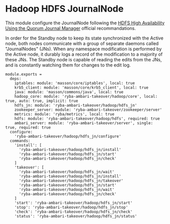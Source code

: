 
# Hadoop HDFS JournalNode

This module configure the JournalNode following the 
[HDFS High Availability Using the Quorum Journal Manager](https://hadoop.apache.org/docs/r2.3.0/hadoop-yarn/hadoop-yarn-site/HDFSHighAvailabilityWithQJM.html) official 
recommandations.

In order for the Standby node to keep its state synchronized with the Active 
node, both nodes communicate with a group of separate daemons called 
"JournalNodes" (JNs). When any namespace modification is performed by the Active 
node, it durably logs a record of the modification to a majority of these JNs. 
The Standby node is capable of reading the edits from the JNs, and is constantly 
watching them for changes to the edit log.

    module.exports =
      deps:
        iptables: module: 'masson/core/iptables', local: true
        krb5_client: module: 'masson/core/krb5_client', local: true
        java: module: 'masson/commons/java', local: true
        hadoop_core: module: 'ryba-ambari-takeover/hadoop/core', local: true, auto: true, implicit: true
        hdfs_jn: module: 'ryba-ambari-takeover/hadoop/hdfs_jn'
        zookeeper_server: module: 'ryba-ambari-takeover/zookeeper/server'
        metrics: module: 'ryba/metrics', local: true
        hdfs: module: 'ryba-ambari-takeover/hadoop/hdfs', required: true
        ambari_server: module: 'ryba-ambari-takeover/server', single: true, required: true
      configure:
        'ryba-ambari-takeover/hadoop/hdfs_jn/configure'
      commands:
        'install': [
          'ryba-ambari-takeover/hadoop/hdfs_jn/install'
          'ryba-ambari-takeover/hadoop/hdfs_jn/start'
          'ryba-ambari-takeover/hadoop/hdfs_jn/check'
        ]
        'takeover': [
          'ryba-ambari-takeover/hadoop/hdfs_jn/wait'
          'ryba-ambari-takeover/hadoop/hdfs_jn/install'
          'ryba-ambari-takeover/hadoop/hdfs_jn/takeover'
          'ryba-ambari-takeover/hadoop/hdfs_jn/start'
          'ryba-ambari-takeover/hadoop/hdfs_jn/wait'
          'ryba-ambari-takeover/hadoop/hdfs_jn/check'
        ]
        'start': 'ryba-ambari-takeover/hadoop/hdfs_jn/start'
        'stop': 'ryba-ambari-takeover/hadoop/hdfs_jn/stop'
        'check': 'ryba-ambari-takeover/hadoop/hdfs_jn/check'
        'status': 'ryba-ambari-takeover/hadoop/hdfs_jn/status'
[qjm]: http://hadoop.apache.org/docs/r2.3.0/hadoop-yarn/hadoop-yarn-site/HDFSHighAvailabilityWithQJM.html#Architecture
